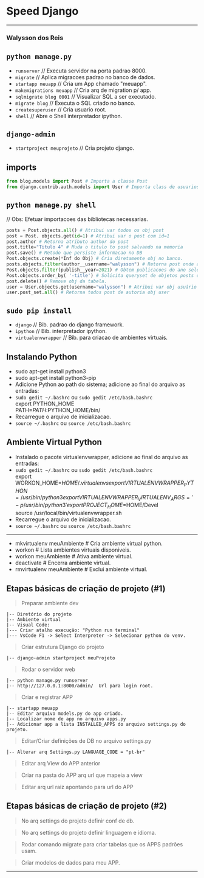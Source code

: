 # Speed Django
---
### Walysson dos Reis
## `python manage.py`

* `runserver`  // Executa servidor na porta padrao 8000.
* `migrate` // Aplica migracoes padrao no banco de dados.
* `startapp meuapp` // Cria um App chamado "meuapp".
* `makemigrations meuapp` // Cria arq de migration p/ app.
* `sqlmigrate blog 0001` // Visualizar SQL a ser executado.
* `migrate blog` // Executa o SQL criado no banco.
* `createsuperuser` // Cria usuario root.
* `shell` // Abre o Shell interpretador ipython.

## `django-admin`
* `startproject meuprojeto` // Cria projeto django.

## imports
~~~python
from blog.models import Post # Importa a classe Post
from django.contrib.auth.models import User # Importa class de usuarios
~~~

## `python manage.py shell`

// Obs: Efetuar importacoes das bibliotecas necessarias.
~~~python
posts = Post.objects.all() # Atribui var todos os obj post
post = Post. objects.get(id=1) # Atribui var o post com id=1
post.author # Retorna atributo author do post
post.title="Titulo 4" # Muda o titulo to post salvando na memoria
post.save() # Metodo que persiste informacao no DB
Post.objects.create(*Inf do Obj) # Cria diretamente obj no banco.
posts.objects.filter(author__username="walysson") # Retorna post onde autor corresp
Post.objects.filter(publish__year=2021) # Obtem publicacoes do ano selecionado.
Post.objects.order_by( '-title') # Solicita queryset de objetos posts ordenados inversamente por titulo.
post.delete() # Remove obj da tabela.
user = User.objects.get(username="walysson") # Atribui var obj usuário correp
user.post_set.all() # Retorna todos post de autoria obj user
~~~

## `sudo pip install`
* `django` // Bib. padrao do django framework.
* `ipython` // Bib. interpretador ipython.
* `virtualenvwrapper` // Bib. para criacao de ambientes virtuais.

## Instalando Python
* sudo apt-get install python3
* sudo apt-get install python3-pip
* Adicione Python ao path do sistema; adicione ao final do arquivo as entradas:  
* `sudo gedit ~/.bashrc` ou `sudo gedit /etc/bash.bashrc`  
 export PYTHON_HOME  
 PATH=$PATH:$PYTHON_HOME/bin/
* Recarregue o arquivo de inicializacao.
* `source ~/.bashrc` ou `source /etc/bash.bashrc`

## Ambiente Virtual Python
* Instalado o pacote virtualenvwrapper, adicione ao final do arquivo as entradas:
* `sudo gedit ~/.bashrc` ou `sudo gedit /etc/bash.bashrc`  
export WORKON_HOME=$HOME/.virtualenvs  
export VIRTUALENVWRAPPER_PYTHON=/usr/bin/python3  
export VIRTUALENVWRAPPER_VIRTUALENV_ARGS=' -p /usr/bin/python3 '  
export PROJECT_HOME=$HOME/Devel  
source /usr/local/bin/virtualenvwrapper.sh  
* Recarregue o arquivo de inicializacao.
* `source ~/.bashrc` ou `source /etc/bash.bashrc`
----------------------------------------------------
* mkvirtualenv meuAmbiente # Cria ambiente virtual python.
* workon # Lista ambientes virtuais disponiveis.
* workon meuAmbiente # Ativa ambiente virtual.
* deactivate # Encerra ambiente virtual.
* rmvirtualenv meuAmbiente # Exclui ambiente virtual.

## Etapas básicas de criação de projeto (\#1)
> Preparar ambiente dev  

    |-- Diretório do projeto  
	|-- Ambiente virtual  
	|-- Visual Code:  
	|--- Criar atalho execução: "Python run terminal"  
	|--- VsCode F1 -> Select Interpreter -> Selecionar python do venv.  
> Criar estrutura Django do projeto  

    |-- django-admin startproject meuProjeto

> Rodar o servidor web

    |-- python manage.py runserver
	|-- http://127.0.0.1:8000/admin/  Url para login root.
> Criar e registrar APP

    |-- startapp meuapp
	|-- Editar arquivo models.py do app criado.
	|-- Localizar nome de app no arquivo apps.py
	|-- Adicionar app a lista INSTALLED_APPS do arquivo settings.py do projeto.  
> Editar/Criar definições de DB no arquivo settings.py

    |-- Alterar arq Settings.py LANGUAGE_CODE = "pt-br"
> Editar arq View do APP anterior  

> Criar na pasta do APP arq url que mapeia a view  

> Editar arq url raiz apontando para url do APP  

## Etapas básicas de criação de projeto (\#2)
> No arq settings do projeto definir conf de db.  

> No arq settings do projeto definir linguagem e idioma.  

> Rodar comando migrate para criar tabelas que os APPS padrões usam.  

> Criar modelos de dados para meu APP.  

------------------
